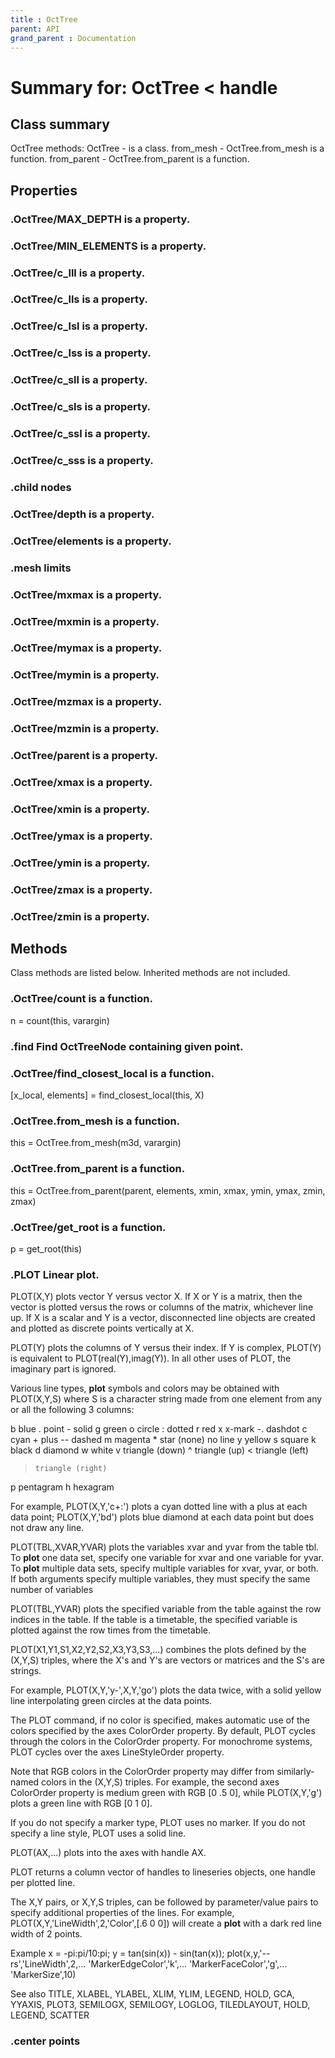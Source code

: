 ```yaml
---
title : OctTree
parent: API
grand_parent : Documentation
---
```

# Summary for: **OctTree**  < handle

## Class summary

OctTree methods:
OctTree - is a class.
from_mesh - OctTree.from_mesh is a function.
from_parent - OctTree.from_parent is a function.

## Properties

### .OctTree/**MAX_DEPTH** is a property.

### .OctTree/**MIN_ELEMENTS** is a property.

### .OctTree/**c_lll** is a property.

### .OctTree/**c_lls** is a property.

### .OctTree/**c_lsl** is a property.

### .OctTree/**c_lss** is a property.

### .OctTree/**c_sll** is a property.

### .OctTree/**c_sls** is a property.

### .OctTree/**c_ssl** is a property.

### .OctTree/**c_sss** is a property.

### .child nodes

### .OctTree/**depth** is a property.

### .OctTree/**elements** is a property.

### .mesh limits

### .OctTree/**mxmax** is a property.

### .OctTree/**mxmin** is a property.

### .OctTree/**mymax** is a property.

### .OctTree/**mymin** is a property.

### .OctTree/**mzmax** is a property.

### .OctTree/**mzmin** is a property.

### .OctTree/**parent** is a property.

### .OctTree/**xmax** is a property.

### .OctTree/**xmin** is a property.

### .OctTree/**ymax** is a property.

### .OctTree/**ymin** is a property.

### .OctTree/**zmax** is a property.

### .OctTree/**zmin** is a property.


## Methods

Class methods are listed below. Inherited methods are not included.

### .OctTree/**count** is a function.
n = count(this, varargin)

### .**find** Find OctTreeNode containing given point.

### .OctTree/**find_closest_local** is a function.
[x_local, elements] = find_closest_local(this, X)

### .OctTree.**from_mesh** is a function.
this = OctTree.from_mesh(m3d, varargin)

### .OctTree.**from_parent** is a function.
this = OctTree.from_parent(parent, elements, xmin, xmax, ymin, ymax, zmin, zmax)

### .OctTree/**get_root** is a function.
p = get_root(this)

### .PLOT   Linear **plot**.
PLOT(X,Y) plots vector Y versus vector X. If X or Y is a matrix,
then the vector is plotted versus the rows or columns of the matrix,
whichever line up.  If X is a scalar and Y is a vector, disconnected
line objects are created and plotted as discrete points vertically at
X.

PLOT(Y) plots the columns of Y versus their index.
If Y is complex, PLOT(Y) is equivalent to PLOT(real(Y),imag(Y)).
In all other uses of PLOT, the imaginary part is ignored.

Various line types, **plot** symbols and colors may be obtained with
PLOT(X,Y,S) where S is a character string made from one element
from any or all the following 3 columns:

b     blue          .     point              -     solid
g     green         o     circle             :     dotted
r     red           x     x-mark             -.    dashdot
c     cyan          +     plus               --    dashed
m     magenta       *     star             (none)  no line
y     yellow        s     square
k     black         d     diamond
w     white         v     triangle (down)
^     triangle (up)
<     triangle (left)
>     triangle (right)
p     pentagram
h     hexagram

For example, PLOT(X,Y,'c+:') plots a cyan dotted line with a plus
at each data point; PLOT(X,Y,'bd') plots blue diamond at each data
point but does not draw any line.

PLOT(TBL,XVAR,YVAR) plots the variables xvar and yvar from the table
tbl. To **plot** one data set, specify one variable for xvar and one
variable for yvar. To **plot** multiple data sets, specify multiple
variables for xvar, yvar, or both. If both arguments specify multiple
variables, they must specify the same number of variables

PLOT(TBL,YVAR) plots the specified variable from the table against the
row indices in the table. If the table is a timetable, the specified
variable is plotted against the row times from the timetable.

PLOT(X1,Y1,S1,X2,Y2,S2,X3,Y3,S3,...) combines the plots defined by
the (X,Y,S) triples, where the X's and Y's are vectors or matrices
and the S's are strings.

For example, PLOT(X,Y,'y-',X,Y,'go') plots the data twice, with a
solid yellow line interpolating green circles at the data points.

The PLOT command, if no color is specified, makes automatic use of
the colors specified by the axes ColorOrder property.  By default,
PLOT cycles through the colors in the ColorOrder property.  For
monochrome systems, PLOT cycles over the axes LineStyleOrder property.

Note that RGB colors in the ColorOrder property may differ from
similarly-named colors in the (X,Y,S) triples.  For example, the
second axes ColorOrder property is medium green with RGB [0 .5 0],
while PLOT(X,Y,'g') plots a green line with RGB [0 1 0].

If you do not specify a marker type, PLOT uses no marker.
If you do not specify a line style, PLOT uses a solid line.

PLOT(AX,...) plots into the axes with handle AX.

PLOT returns a column vector of handles to lineseries objects, one
handle per plotted line.

The X,Y pairs, or X,Y,S triples, can be followed by
parameter/value pairs to specify additional properties
of the lines. For example, PLOT(X,Y,'LineWidth',2,'Color',[.6 0 0])
will create a **plot** with a dark red line width of 2 points.

Example
x = -pi:pi/10:pi;
y = tan(sin(x)) - sin(tan(x));
plot(x,y,'--rs','LineWidth',2,...
'MarkerEdgeColor','k',...
'MarkerFaceColor','g',...
'MarkerSize',10)

See also TITLE, XLABEL, YLABEL, XLIM, YLIM, LEGEND, HOLD, GCA, YYAXIS,
PLOT3, SEMILOGX, SEMILOGY, LOGLOG, TILEDLAYOUT, HOLD, LEGEND, SCATTER

### .center points


